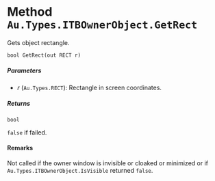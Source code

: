 # Method `Au.Types.ITBOwnerObject.GetRect`

Gets object rectangle.

```
bool GetRect(out RECT r)
```

##### Parameters

- *r*  (`Au.Types.RECT`):
    Rectangle in screen coordinates.

##### Returns

`bool`

`false` if failed.

#### Remarks

Not called if the owner window is invisible or cloaked or minimized or if `Au.Types.ITBOwnerObject.IsVisible` returned `false`.